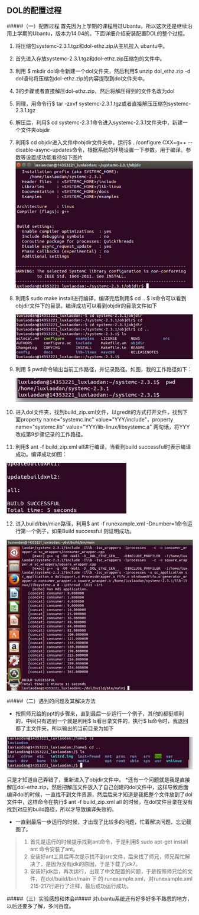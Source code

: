 DOL的配置过程
---------------------------
#####（一）配置过程
 首先因为上学期的课程用过Ubantu，所以这次还是继续沿用上学期的Ubantu，版本为14.04的。下面详细介绍安装配置DOL的整个过程。

1. 将压缩包systemc-2.3.1.tgz和dol-ethz.zip从主机拉入
   ubantu中。
2. 首先进入存放systemc-2.3.1.tgz和dol-ethz.zip压缩包的文件中。
3. 利用 $	mkdir dol命令新建一个dol文件夹，然后利用$	unzip dol_ethz.zip -d dol语句将压缩包dol-ethz.zip的内容提取到dol文件夹中。
4. 3的步骤或者直接解压dol-ethz.zip，然后将解压得到的文件名改为dol
5. 同理，用命令行$	tar -zxvf systemc-2.3.1.tgz或者直接解压压缩包systemc-2.3.1.tgz
6. 解压后，利用$	cd systemc-2.3.1命令进入systemc-2.3.1文件夹中，新建一个文件夹objdir
7. 利用$	cd objdir进入文件中objdir文件夹中，运行$	../configure CXX=g++ --disable-async-updates命令，根据系统的环境设置一下参数，用于编译。参数等设置成功能看待如下图片
 ![图片1](https://raw.githubusercontent.com/SYSULuxiaodan/SE2016_14353221/master/picture1.jpg)

8. 利用$	sudo make install进行编译，编译完后利用$ cd ..       $ ls命令可以看到objdir文件下的目录。编译成功可以看到objdir的目录文件如下

    ![图片2](https://github.com/SYSULuxiaodan/SE2016_14353221/blob/master/picture2.jpg)

9. 利用 $	   pwd命令输出当前工作路径，并记录路径。如图，我的工作路径如下：

    ![图片3](https://github.com/SYSULuxiaodan/SE2016_14353221/blob/master/picture3.jpg)

10. 进入dol文件夹，找到build_zip.xml文件，以gredit的方式打开文件，找到下面property name="systemc.inc" value="YYY/include"，property name="systemc.lib" value="YYY/lib-linux/libsystemc.a" 两句话，将YYY改成第9步骤记录的工作路径。
11. 利用$	ant -f build_zip.xml all进行编译，当看到build successful时表示编译成功。编译成功如图：

   ![图4](https://github.com/SYSULuxiaodan/SE2016_14353221/blob/master/picture4.jpg)

12. 进入build/bin/mian路径，利用$	ant -f runexample.xml -Dnumber=1命令运行第一个例子，如果Build successful 则证明成功。

   ![图片5](https://github.com/SYSULuxiaodan/SE2016_14353221/blob/master/picture5.jpg)


#####（二）遇到的问题及其解决方法

* 按照师兄给的ppt的步骤来，直到最后一步运行一个例子，其他的都挺顺利的，中间只有遇到一个就是利用$ ls看目录文件的，执行$ ls命令时，我退回都了主文件夹，所以输出的当前目录为如下

![图片6](https://github.com/SYSULuxiaodan/SE2016_14353221/blob/master/picture6.jpg)

只是才知道自己弄错了，重新进入了objdir文件中。
*还有一个问题就是我是直接解压dol-ethz.zip，然后把解压文件放入了自己创建的dol文件中，这样导致后面编译dol的时候，一直找不到文件资源，然后后来才知道是我把整个文件放到了dol文件中，这样命令在执行$	ant -f build_zip.xml all 的时候，在dol文件目录在没有找到对应的build路径，所以才导致编译失败的。
* 一直到最后一步运行的时候，才出现了比较多的问题，忙着解决问题，忘记截图了。
>1. 首先是运行的时候提示找到ant命令，于是利用$	sudo apt-get install ant 命令安装了ant。
>2. 安装好ant工具后再次提示找不到src文件，后来找了师兄，师兄帮忙解决了，是因为没有jdk的原因，于是下载了jdk7。
>3. 安装好jdk后，再次运行，出现了中文配置的问题，于是按照师兄给的文件，在dol/build/bin/main 下 的 runexample.xml，对runexample.xml 215-217行进行了注释，最后成功运行成功。


#####（三）实验感想和体会#####
对ubantu系统还有好多好多不熟悉的地方，以后还要多了解，多问百度。
